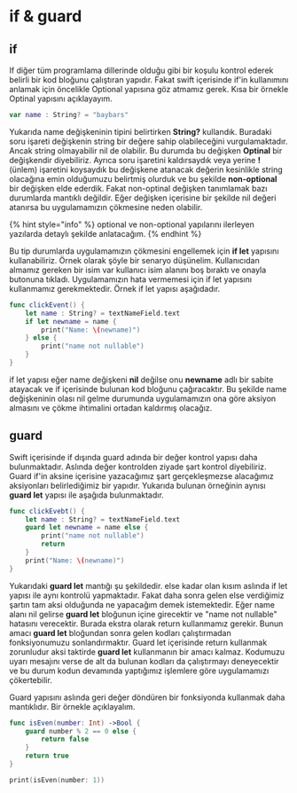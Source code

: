 # if & guard

## **if**

If diğer tüm programlama dillerinde olduğu gibi bir koşulu kontrol ederek belirli bir kod bloğunu çalıştıran yapıdır. Fakat swift içerisinde if'in kullanımını anlamak için öncelikle Optional yapısına göz atmamız gerek. Kısa bir örnekle Optinal yapısını açıklayayım.&#x20;

```swift
var name : String? = "baybars"
```

Yukarıda name değişkeninin tipini belirtirken **String?** kullandık. Buradaki soru işareti değişkenin string bir değere sahip olabileceğini vurgulamaktadır. Ancak string olmayabilir nil de olabilir. Bu durumda bu değişken **Optinal** bir değişkendir diyebiliriz. Ayrıca soru işaretini kaldırsaydık veya yerine **!** (ünlem) işaretini koysaydık bu değişkene atanacak değerin kesinlikle string olacağına emin olduğumuzu belirtmiş olurduk ve bu şekilde **non-optional** bir değişken elde ederdik. Fakat non-optinal değişken tanımlamak bazı durumlarda mantıklı değildir. Eğer değişken içerisine bir şekilde nil değeri atanırsa bu uygulamamızın çökmesine neden olabilir.&#x20;

{% hint style="info" %}
optional ve non-optional yapılarını ilerleyen yazılarda detaylı şekilde anlatacağım.
{% endhint %}

Bu tip durumlarda uygulamamızın çökmesini engellemek için **if let** yapısını kullanabiliriz. Örnek olarak şöyle bir senaryo düşünelim. Kullanıcıdan almamız gereken bir isim var kullanıcı isim alanını boş bıraktı ve onayla butonuna tıkladı. Uygulamamızın hata vermemesi için if let yapısını kullanmamız gerekmektedir. Örnek if let yapısı aşağıdadır.

```swift
func clickEvent() {
    let name : String? = textNameField.text
    if let newname = name {
        print("Name: \(newname)")
    } else {
        print("name not nullable")
    }
}
```

if let yapısı eğer name değişkeni **nil** değilse onu **newname** adlı bir sabite atayacak ve if içerisinde bulunan kod bloğunu çağıracaktır. Bu şekilde name değişkeninin olası nil gelme durumunda uygulamamızın ona göre aksiyon almasını ve çökme ihtimalini ortadan kaldırmış olacağız.&#x20;

## **guard** <a href="#guard" id="guard"></a>

Swift içerisinde if dışında guard adında bir değer kontrol yapısı daha bulunmaktadır. Aslında değer kontrolden ziyade şart kontrol diyebiliriz. Guard if'in aksine içerisine yazacağımız şart gerçekleşmezse alacağımız aksiyonları belirlediğimiz bir yapıdır. Yukarıda bulunan örneğinin aynısı **guard let** yapısı ile aşağıda bulunmaktadır.&#x20;

```swift
func clickEvebt() {
    let name : String? = textNameField.text
    guard let newname = name else {
        print("name not nullable")
        return
    }
    print("Name: \(newname)")
}
```

Yukarıdaki **guard let** mantığı şu şekildedir. else kadar olan kısım aslında if let yapısı ile aynı kontrolü yapmaktadır. Fakat daha sonra gelen else verdiğimiz şartın tam aksi olduğunda ne yapacağım demek istemektedir. Eğer name alanı nil gelirse **guard let** bloğunun içine girecektir ve "name not nullable" hatasını verecektir. Burada ekstra olarak return kullanmamız gerekir. Bunun amacı **guard let** bloğundan sonra gelen kodları çalıştırmadan fonksiyonumuzu sonlandırmaktır. Guard let içerisinde return kullanmak zorunludur aksi taktirde **guard let** kullanmanın bir amacı kalmaz. Kodumuzu uyarı mesajını verse de alt da bulunan kodları da çalıştırmayı deneyecektir ve bu durum kodun devamında yaptığımız işlemlere göre uygulamamızı çökertebilir.

Guard yapısını aslında geri değer döndüren bir fonksiyonda kullanmak daha mantıklıdır. Bir örnekle açıklayalım.

```swift
func isEven(number: Int) ->Bool {
    guard number % 2 == 0 else {
        return false
    }
    return true
}

print(isEven(number: 1))
```
